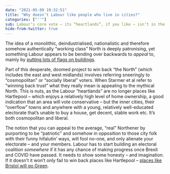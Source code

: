 ```yaml
---
date: "2021-05-09 19:32:51"
title: "Why doesn’t Labour like people who live in cities?"
categories: ["''"]
sub: Labour’s core vote – its “heartlands”, if you like – isn’t in the deindustrialised  north but in the metropolises, university towns and their overflow areas. So why  doesn’t it seem to like them?
hide-from-twitter: true
---
```


The idea of a monolithic, deindustrialised, nationalistic and therefore somehow authentically “working class” North is deeply patronising, yet something Labour appears to be bending over backwards to _appeal_ to, mainly by [putting lots of flags on buildings](https://www.theguardian.com/politics/2021/may/07/obsessed-with-the-flag-labour-recriminations-begin-in-hartlepool).

Part of this desperate, doomed project to win back “the North” (which includes the east and west midlands) involves referring sneeringly to “cosmopolitan” or “socially liberal” voters. When Starmer et al refer to “winning back trust” what they really mean is appealing to the mythical North. This is nuts, as the Labour “heartlands” are no longer places like Hartlepool – which enjoys a relatively high level of home ownership, a good indication that an area will vote conservative – but the inner cities, their “overflow” towns and anywhere with a young, relatively well-educated electorate that’s unable to buy a house, get decent, stable work etc. It’s both cosmopolitan and liberal.

The notion that you can appeal to the average, “real” Northener by purporting to be “patriotic” and somehow in opposition to those city folk with their funny hifalutin’ ways, will fool no-one, and only alienate your electorate – and your members. Labour has to start building an electoral coalition _somewhere_ if it has any chance of making progress once Brexit and COVID have passed. It needs to show some honesty – and imagination. If it doesn’t it won’t only fail to win back places like Hartlepool – [places like Bristol will go Green](https://www.bbc.co.uk/news/topics/cez4j3p4ynet/bristol-city-council).
